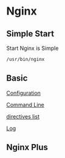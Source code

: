 # Nginx

## Simple Start

Start Nginx is Simple

```sh
/usr/bin/nginx
```

## Basic

[Configuration](nginx-configuration.md)

[Command Line](nginx-command-line.md)

[directives list](nginx-directives-list.md)

[Log](nginx-log.md)

## Nginx Plus

